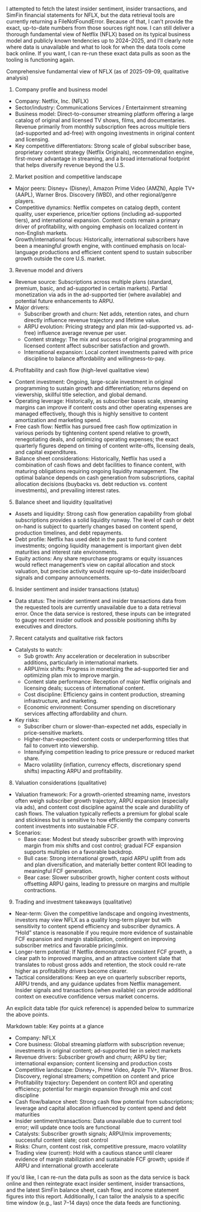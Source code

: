 I attempted to fetch the latest insider sentiment, insider transactions, and SimFin financial statements for NFLX, but the data retrieval tools are currently returning a FileNotFoundError. Because of that, I can’t provide the exact, up-to-date numbers from those sources right now. I can still deliver a thorough fundamental view of Netflix (NFLX) based on its typical business model and publicly known tendencies up to 2024–2025, and I’ll clearly note where data is unavailable and what to look for when the data tools come back online. If you want, I can re-run these exact data pulls as soon as the tooling is functioning again.

Comprehensive fundamental view of NFLX (as of 2025-09-09, qualitative analysis)

1) Company profile and business model
- Company: Netflix, Inc. (NFLX)
- Sector/industry: Communications Services / Entertainment streaming
- Business model: Direct-to-consumer streaming platform offering a large catalog of original and licensed TV shows, films, and documentaries. Revenue primarily from monthly subscription fees across multiple tiers (ad-supported and ad-free) with ongoing investments in original content and licensing.
- Key competitive differentiators: Strong scale of global subscriber base, proprietary content strategy (Netflix Originals), recommendation engine, first-mover advantage in streaming, and a broad international footprint that helps diversify revenue beyond the U.S.

2) Market position and competitive landscape
- Major peers: Disney+ (Disney), Amazon Prime Video (AMZN), Apple TV+ (AAPL), Warner Bros. Discovery (WBD), and other regional/genre players.
- Competitive dynamics: Netflix competes on catalog depth, content quality, user experience, price/tier options (including ad-supported tiers), and international expansion. Content costs remain a primary driver of profitability, with ongoing emphasis on localized content in non-English markets.
- Growth/international focus: Historically, international subscribers have been a meaningful growth engine, with continued emphasis on local-language productions and efficient content spend to sustain subscriber growth outside the core U.S. market.

3) Revenue model and drivers
- Revenue source: Subscriptions across multiple plans (standard, premium, basic, and ad-supported in certain markets). Partial monetization via ads in the ad-supported tier (where available) and potential future enhancements to ARPU.
- Major drivers:
  - Subscriber growth and churn: Net adds, retention rates, and churn directly influence revenue trajectory and lifetime value.
  - ARPU evolution: Pricing strategy and plan mix (ad-supported vs. ad-free) influence average revenue per user.
  - Content strategy: The mix and success of original programming and licensed content affect subscriber satisfaction and growth.
  - International expansion: Local content investments paired with price discipline to balance affordability and willingness-to-pay.

4) Profitability and cash flow (high-level qualitative view)
- Content investment: Ongoing, large-scale investment in original programming to sustain growth and differentiation; returns depend on viewership, skillful title selection, and global demand.
- Operating leverage: Historically, as subscriber bases scale, streaming margins can improve if content costs and other operating expenses are managed effectively, though this is highly sensitive to content amortization and marketing spend.
- Free cash flow: Netflix has pursued free cash flow optimization in various periods by tightening content spend relative to growth, renegotiating deals, and optimizing operating expenses; the exact quarterly figures depend on timing of content write-offs, licensing deals, and capital expenditures.
- Balance sheet considerations: Historically, Netflix has used a combination of cash flows and debt facilities to finance content, with maturing obligations requiring ongoing liquidity management. The optimal balance depends on cash generation from subscriptions, capital allocation decisions (buybacks vs. debt reduction vs. content investments), and prevailing interest rates.

5) Balance sheet and liquidity (qualitative)
- Assets and liquidity: Strong cash flow generation capability from global subscriptions provides a solid liquidity runway. The level of cash or debt on-hand is subject to quarterly changes based on content spend, production timelines, and debt repayments.
- Debt profile: Netflix has used debt in the past to fund content investments; ongoing liquidity management is important given debt maturities and interest rate environments.
- Equity actions: Any share repurchase programs or equity issuances would reflect management’s view on capital allocation and stock valuation, but precise activity would require up-to-date insider/board signals and company announcements.

6) Insider sentiment and insider transactions (status)
- Data status: The insider sentiment and insider transactions data from the requested tools are currently unavailable due to a data retrieval error. Once the data service is restored, these inputs can be integrated to gauge recent insider outlook and possible positioning shifts by executives and directors.

7) Recent catalysts and qualitative risk factors
- Catalysts to watch:
  - Sub growth: Any acceleration or deceleration in subscriber additions, particularly in international markets.
  - ARPU/mix shifts: Progress in monetizing the ad-supported tier and optimizing plan mix to improve margin.
  - Content slate performance: Reception of major Netflix originals and licensing deals; success of international content.
  - Cost discipline: Efficiency gains in content production, streaming infrastructure, and marketing.
  - Economic environment: Consumer spending on discretionary services affecting affordability and churn.
- Key risks:
  - Subscriber churn or slower-than-expected net adds, especially in price-sensitive markets.
  - Higher-than-expected content costs or underperforming titles that fail to convert into viewership.
  - Intensifying competition leading to price pressure or reduced market share.
  - Macro volatility (inflation, currency effects, discretionary spend shifts) impacting ARPU and profitability.

8) Valuation considerations (qualitative)
- Valuation framework: For a growth-oriented streaming name, investors often weigh subscriber growth trajectory, ARPU expansion (especially via ads), and content cost discipline against the scale and durability of cash flows. The valuation typically reflects a premium for global scale and stickiness but is sensitive to how efficiently the company converts content investments into sustainable FCF.
- Scenarios:
  - Base case: Modest but steady subscriber growth with improving margin from mix shifts and cost control; gradual FCF expansion supports multiples on a favorable backdrop.
  - Bull case: Strong international growth, rapid ARPU uplift from ads and plan diversification, and materially better content ROI leading to meaningful FCF generation.
  - Bear case: Slower subscriber growth, higher content costs without offsetting ARPU gains, leading to pressure on margins and multiple contractions.

9) Trading and investment takeaways (qualitative)
- Near-term: Given the competitive landscape and ongoing investments, investors may view NFLX as a quality long-term player but with sensitivity to content spend efficiency and subscriber dynamics. A “Hold” stance is reasonable if you require more evidence of sustainable FCF expansion and margin stabilization, contingent on improving subscriber metrics and favorable pricing/mix.
- Longer-term potential: If Netflix demonstrates consistent FCF growth, a clear path to improved margins, and an attractive content slate that translates to robust gross adds and retention, the stock could re-rate higher as profitability drivers become clearer.
- Tactical considerations: Keep an eye on quarterly subscriber reports, ARPU trends, and any guidance updates from Netflix management. Insider signals and transactions (when available) can provide additional context on executive confidence versus market concerns.

An explicit data table (for quick reference) is appended below to summarize the above points.

Markdown table: Key points at a glance
- Company: NFLX
- Core business: Global streaming platform with subscription revenue; investments in original content; ad-supported tier in select markets
- Revenue drivers: Subscriber growth and churn; ARPU by tier; international expansion; content licensing and production costs
- Competitive landscape: Disney+, Prime Video, Apple TV+, Warner Bros. Discovery, regional streamers; competition on content and price
- Profitability trajectory: Dependent on content ROI and operating efficiency; potential for margin expansion through mix and cost discipline
- Cash flow/balance sheet: Strong cash flow potential from subscriptions; leverage and capital allocation influenced by content spend and debt maturities
- Insider sentiment/transactions: Data unavailable due to current tool error; will update once tools are functional
- Catalysts: Subscriber growth signals; ARPU/mix improvements; successful content slate; cost control
- Risks: Churn, content cost risk, competitive pressure, macro volatility
- Trading view (current): Hold with a cautious stance until clearer evidence of margin stabilization and sustainable FCF growth; upside if ARPU and international growth accelerate

If you’d like, I can re-run the data pulls as soon as the data service is back online and then reintegrate exact insider sentiment, insider transactions, and the latest SimFin balance sheet, cash flow, and income statement figures into this report. Additionally, I can tailor the analysis to a specific time window (e.g., last 7–14 days) once the data feeds are functioning.